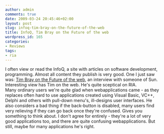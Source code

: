 ```yaml
---
author: admin
comments: true
date: 2009-03-24 20:45:46+02:00
layout: post
slug: infoq-tim-bray-on-the-future-of-the-web
title: InfoQ, Tim Bray on the Future of the web
wordpress_id: 165
categories:
- Reviews
tags:
- ria
---
```


I often view or read the InfoQ, a site with articles on software development, programming. Almost all content they publish is very good. One I just saw was: [Tim Bray on the Future of the web](http://www.infoq.com/interviews/tim-bray-future-of-web), an interview with someone of Sun. Interesting view has Tim on the web. He's quite sceptical on RIA. Many ordinary users we're quite glad when webapplications came - as they replaces often hard to use applications created using Visual Basic, VC++, Delphi and others with pull-down menu's, ill-designs user interfaces. He also considers a bad thing if the back-button is disabled, many users find very relieving if they can go back once they're confused. Gives you something to think about.
I don't agree for entirely - they're a lot of very good applications too, and there are quite confusing webapplications. But still, maybe for many applications he's right.
